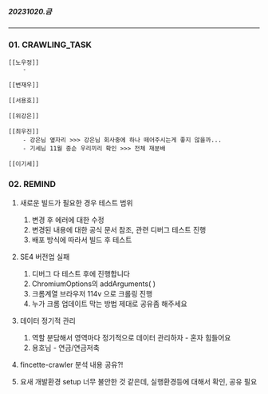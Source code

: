 ##### 20231020.금

---

### 01. CRAWLING_TASK
	
	[[노우정]]
		-  
	
	[[변재우]]
		
	[[서용호]]
		 
	[[위강은]]
		
	[[최우진]] 
		- 강은님 옆자리 >>> 강은님 회사중에 하나 떼어주시는게 좋지 않을까...
		- 기세님 11월 중순 우리끼리 확인 >>> 전체 재분배 
		
	[[이기세]]
		

### 02. REMIND

1. 새로운 빌드가 필요한 경우 테스트 범위
	1. 변경 후 에러에 대한 수정 
	2. 변경된 내용에 대한 공식 문서 참조, 관련 디버그 테스트 진행
	3. 배포 방식에 따라서 빌드 후 테스트

2.  SE4 버전업 실패
	1. 디버그 다 테스트 후에 진행합니다 
	2. ChromiumOptions의 addArguments( )
	3. 크롬계열 브라우저 114v 으로 크롤링 진행
	4. 누가 크롬 업데이트 막는 방법 제대로 공유좀 해주세요

4. 데이터 정기적 관리 
	1. 역할 분담해서 영역마다 정기적으로 데이터 관리하자 - 혼자 힘들어요
	2. 용호님 - 연금/연금저축

5. fincette-crawler 분석 내용 공유?!

6. 요새 개발환경 setup 너무 불안한 것 같은데, 실행환경등에 대해서 확인, 공유 필요